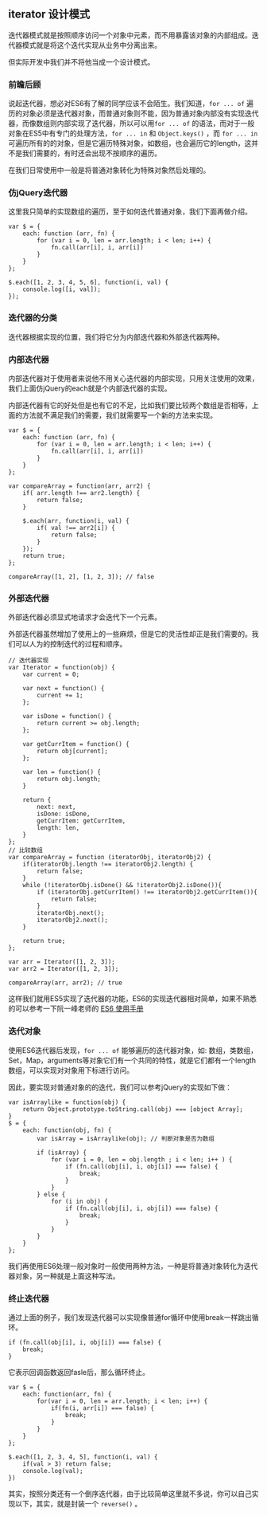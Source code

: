 ## iterator 设计模式

迭代器模式就是按照顺序访问一个对象中元素，而不用暴露该对象的内部组成。迭代器模式就是将这个迭代实现从业务中分离出来。

但实际开发中我们并不将他当成一个设计模式。

### 前瞻后顾

说起迭代器，想必对ES6有了解的同学应该不会陌生。我们知道，`for ... of` 遍历的对象必须是迭代器对象，而普通对象则不能，因为普通对象内部没有实现迭代器，而像数组则内部实现了迭代器，所以可以用`for ... of` 的语法，而对于一般对象在ES5中有专门的处理方法，`for ... in` 和 
`Object.keys()` ，而 `for ... in` 可遍历所有的的对象，但是它遍历特殊对象，如数组，也会遍历它的length，这并不是我们需要的，有时还会出现不按顺序的遍历。

在我们日常使用中一般是将普通对象转化为特殊对象然后处理的。

### 仿jQuery迭代器

这里我只简单的实现数组的遍历，至于如何迭代普通对象，我们下面再做介绍。

```
var $ = {
	each: function (arr, fn) {
		for (var i = 0, len = arr.length; i < len; i++) {
			fn.call(arr[i], i, arr[i])
		}
	}
};

$.each([1, 2, 3, 4, 5, 6], function(i, val) {
	console.log([i, val]);
});
```

### 迭代器的分类

迭代器根据实现的位置，我们将它分为内部迭代器和外部迭代器两种。

### 内部迭代器

内部迭代器对于使用者来说他不用关心迭代器的内部实现，只用关注使用的效果，我们上面仿jQuery的each就是个内部迭代器的实现。

内部迭代器有它的好处但是也有它的不足，比如我们要比较两个数组是否相等，上面的方法就不满足我们的需要，我们就需要写一个新的方法来实现。

```
var $ = {
	each: function (arr, fn) {
		for (var i = 0, len = arr.length; i < len; i++) {
			fn.call(arr[i], i, arr[i])
		}
	}
};

var compareArray = function(arr, arr2) {
	if( arr.length !== arr2.length) {
		return false;
	}
 
	$.each(arr, function(i, val) {
		if( val !== arr2[i]) {
			return false;
		}
	});
	return true;
};

compareArray([1, 2], [1, 2, 3]); // false

```

### 外部迭代器

外部迭代器必须显式地请求才会迭代下一个元素。

外部迭代器虽然增加了使用上的一些麻烦，但是它的灵活性却正是我们需要的。我们可以人为的控制迭代的过程和顺序。

```
// 迭代器实现
var Iterator = function(obj) {
	var current = 0;
 
    var next = function() {
    	current += 1;
    };
 
    var isDone = function() {
    	return current >= obj.length;
    };
 
    var getCurrItem = function() {
    	return obj[current];
    };

    var len = function() {
    	return obj.length;
    }
 
    return {
    	next: next,
    	isDone: isDone,
    	getCurrItem: getCurrItem,
    	length: len,
    }
};
// 比较数组
var compareArray = function (iteratorObj, iteratorObj2) {
	if(iteratorObj.length !== iteratorObj2.length) {
		return false;
	}
	while (!iteratorObj.isDone() && !iteratorObj2.isDone()){
		if (iteratorObj.getCurrItem() !== iteratorObj2.getCurrItem()){
			return false;
		}
		iteratorObj.next();
		iteratorObj2.next();
	}
 
    return true;
};

var arr = Iterator([1, 2, 3]); 
var arr2 = Iterator([1, 2, 3]); 
 
compareArray(arr, arr2); // true
```

这样我们就用ES5实现了迭代器的功能，ES6的实现迭代器相对简单，如果不熟悉的可以参考一下阮一峰老师的 [ES6 使用手册](http://es6.ruanyifeng.com/#docs/iterator)

### 迭代对象

使用ES6迭代器后发现，`for ... of` 能够遍历的迭代器对象，如: 数组，类数组，Set，Map，arguments等对象它们有一个共同的特性，就是它们都有一个length数组，可以实现对对象用下标进行访问。

因此，要实现对普通对象的的迭代，我们可以参考jQuery的实现如下做：

```
var isArraylike = function(obj) {
	return Object.prototype.toString.call(obj) === [object Array];
}
$ = {
	each: function(obj, fn) {
	    var isArray = isArraylike(obj); // 判断对象是否为数组

	    if (isArray) {
	    	for (var i = 0, len = obj.length ; i < len; i++ ) {
	            if (fn.call(obj[i], i, obj[i]) === false) {
	            	break;
	            }
	        }
	    } else {
	    	for (i in obj) {
	    		if (fn.call(obj[i], i, obj[i]) === false) {
	    			break;
	    		}
	    	}
	    }
	}
}; 

```

我们再使用ES6处理一般对象时一般使用两种方法，一种是将普通对象转化为迭代器对象，另一种就是上面这种写法。

### 终止迭代器

通过上面的例子，我们发现迭代器可以实现像普通for循环中使用break一样跳出循环。

```
if (fn.call(obj[i], i, obj[i]) === false) {
	break;
}
```

它表示回调函数返回fasle后，那么循环终止。

```
var $ = {
	each: function(arr, fn) {
		for(var i = 0, len = arr.length; i < len; i++) {
			if(fn(i, arr[i]) === false) {
				break;
			}
		}
	}
};

$.each([1, 2, 3, 4, 5], function(i, val) {
	if(val > 3) return false;
	console.log(val);
})
```

其实，按照分类还有一个倒序迭代器，由于比较简单这里就不多说，你可以自己实现以下，其实，就是封装一个 `reverse()` 。
